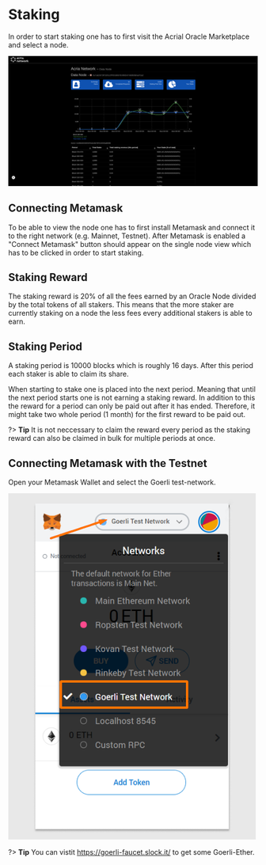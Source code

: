 # Staking

In order to start staking one has to first visit the Acrial Oracle Marketplace and select a node.

![alt text](/img/Screenshot1.png)

## Connecting Metamask

To be able to view the node one has to first install Metamask and connect it to the right network (e.g. Mainnet, Testnet). After Metamask is enabled a "Connect Metamask" button should appear on the single node view which has to be clicked in order to start staking.

## Staking Reward

The staking reward is 20% of all the fees earned by an Oracle Node divided by the total tokens of all stakers. This means that the more staker are currently staking on a node the less fees every additional stakers is able to earn.

## Staking Period

A staking period is 10000 blocks which is roughly 16 days. After this period each staker is able to claim its share.

When starting to stake one is placed into the next period. Meaning that until the next period starts one is not earning a staking reward. In addition to this the reward for a period can only be paid out after it has ended. Therefore, it might take two whole period (1 month) for the first reward to be paid out.

?> **Tip** It is not neccessary to claim the reward every period as the staking reward can also be claimed in bulk for multiple periods at once.

## Connecting Metamask with the Testnet

Open your Metamask Wallet and select the Goerli test-network.

![alt text](/img/s1.png)

?> **Tip** You can vistit https://goerli-faucet.slock.it/ to get some Goerli-Ether.
